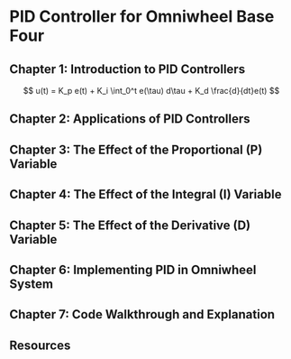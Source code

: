 # PID Controller for Omniwheel Base Four
## Chapter 1: Introduction to PID Controllers
$$
u(t) = K_p e(t) + K_i \int_0^t e(\tau) d\tau + K_d \frac{d}{dt}e(t)
$$
## Chapter 2: Applications of PID Controllers
## Chapter 3: The Effect of the Proportional (P) Variable
## Chapter 4: The Effect of the Integral (I) Variable
## Chapter 5: The Effect of the Derivative (D) Variable
## Chapter 6: Implementing PID in Omniwheel System
## Chapter 7: Code Walkthrough and Explanation
## Resources
